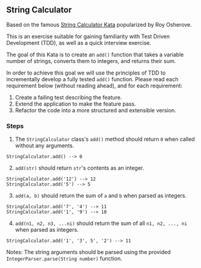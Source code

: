 ## String Calculator

Based on the famous [String Calculator Kata](http://osherove.com/tdd-kata-1/) popularized by Roy Osherove.

This is an exercise suitable for gaining familiarity with Test Driven Development (TDD), as well as a quick interview exercise.

The goal of this Kata is to create an `add()` function that takes a variable number of strings, converts them to integers, and returns their sum.

In order to achieve this goal we will use the principles of TDD to incrementally develop a fully tested `add()` function. Please read each requirement below (without reading ahead), and for each requirement:

1. Create a failing test describing the feature.
2. Extend the application to make the feature pass.
3. Refactor the code into a more structured and extensible version.

### Steps

1. The `StringCalculator` class's `add()` method should return `0` when called without any arguments.

```
StringCalculator.add() --> 0
```

2. `add(str)` should return `str`'s contents as an integer.

```
StringCalculator.add('12') --> 12
StringCalculator.add('5') --> 5
```

3. `add(a, b)` should return the sum of `a` and `b` when parsed as integers.

```
StringCalculator.add('7', '4') --> 11
StringCalculator.add('1', '9') --> 10
```

4. `add(n1, n2, n3, ...ni)` should return the sum of all `n1, n2, ..., ni` when parsed as integers.

```
StringCalculator.add('1', '3', 5', '2') --> 11
```

Notes: The string arguments should be parsed using the provided `IntegerParser.parse(String number)` function.
